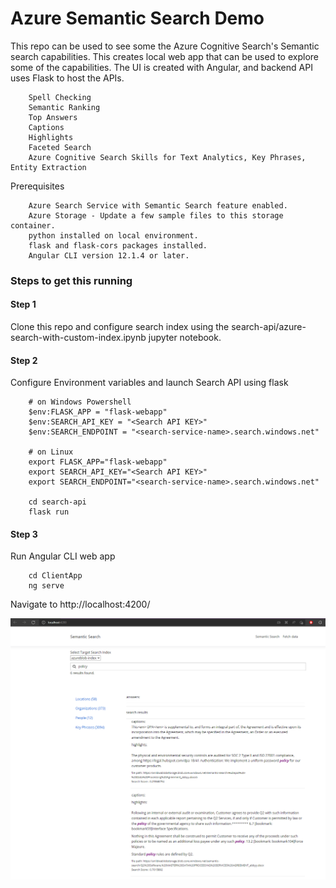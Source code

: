 # Azure Semantic Search Demo

This repo can be used to see some the Azure Cognitive Search's Semantic search capabilities. This creates local web app that can be used to explore some of the capabilities. 
The UI is created with Angular, and backend API uses Flask to host the APIs.


        Spell Checking
        Semantic Ranking
        Top Answers
        Captions
        Highlights
        Faceted Search
        Azure Cognitive Search Skills for Text Analytics, Key Phrases, Entity Extraction 

Prerequisites

        Azure Search Service with Semantic Search feature enabled. 
        Azure Storage - Update a few sample files to this storage container. 
        python installed on local environment. 
        flask and flask-cors packages installed. 
        Angular CLI version 12.1.4 or later. 


### Steps to get this running

#### Step 1

Clone this repo and configure search index using the search-api/azure-search-with-custom-index.ipynb jupyter notebook.

#### Step 2

Configure Environment variables and launch Search API using flask

        # on Windows Powershell
        $env:FLASK_APP = "flask-webapp"
        $env:SEARCH_API_KEY = "<Search API KEY>"
        $env:SEARCH_ENDPOINT = "<search-service-name>.search.windows.net"

        # on Linux
        export FLASK_APP="flask-webapp"
        export SEARCH_API_KEY="<Search API KEY>"
        export SEARCH_ENDPOINT="<search-service-name>.search.windows.net"

        cd search-api
        flask run


#### Step 3

Run Angular CLI web app

        cd ClientApp
        ng serve


Navigate to http://localhost:4200/

![](./search-ui.png)


